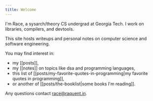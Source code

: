 ```yaml
---
title: Welcome
---
```


I'm Race, a sysarch/theory CS undergrad at Georgia Tech. I work on libraries, compilers, and devtools.

This site hosts writeups and personal notes on computer science and software engineering. 

You may find interest in:
  - my [[posts]],
  - my [[notes]] on topics like dsa and programming languages,
  - this list of [[posts/my-favorite-quotes-in-programming|my favorite quotes in programming]],
  - or another of [[posts/the-booklist|some books I'm reading]].

Any questions contact race@raquent.in.
